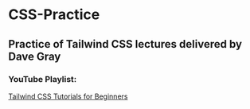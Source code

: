 # CSS-Practice
## Practice of Tailwind CSS lectures delivered by Dave Gray
### YouTube Playlist: 
<a href="https://www.youtube.com/playlist?list=PL0Zuz27SZ-6M8znNpim8dRiICRrP5HPft" target="_blank">Tailwind CSS Tutorials for Beginners</a>

